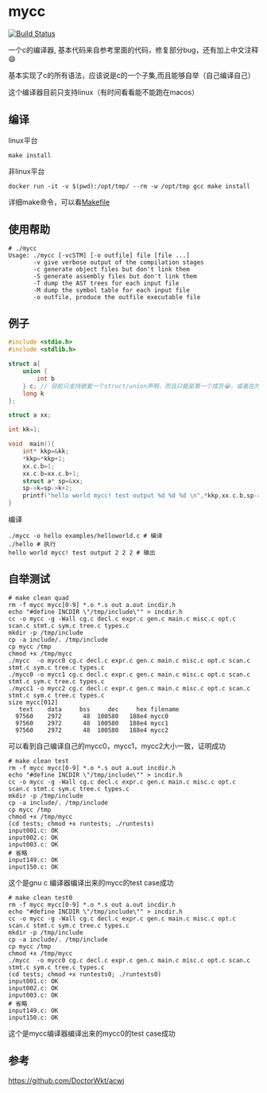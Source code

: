 # mycc

[![Build Status](https://travis-ci.org/ejunjsh/mycc.svg?branch=master)](https://travis-ci.org/ejunjsh/mycc)

一个c的编译器, 基本代码来自参考里面的代码，修复部分bug，还有加上中文注释😄

基本实现了c的所有语法，应该说是c的一个子集,而且能够自举（自己编译自己）

这个编译器目前只支持linux（有时间看看能不能跑在macos）

## 编译

linux平台

    make install

非linux平台

    docker run -it -v $(pwd):/opt/tmp/ --rm -w /opt/tmp gcc make install

详细make命令，可以看[Makefile](https://github.com/ejunjsh/mycc/blob/master/Makefile)


## 使用帮助

````shell
# ./mycc
Usage: ./mycc [-vcSTM] [-o outfile] file [file ...]
       -v give verbose output of the compilation stages
       -c generate object files but don't link them
       -S generate assembly files but don't link them
       -T dump the AST trees for each input file
       -M dump the symbol table for each input file
       -o outfile, produce the outfile executable file
````

## 例子

````c
#include <stdio.h>
#include <stdlib.h>

struct a{
    union {
        int b
    } c; // 目前只支持嵌套一个struct/union声明，而且只能是第一个成员😭，或者在外面声明好，再到里面用吧😭
    long k
};

struct a xx;

int kk=1;

void  main(){
    int* kkp=&kk;
    *kkp=*kkp+1;
    xx.c.b=1;
    xx.c.b=xx.c.b+1;
    struct a* sp=&xx;
    sp->k=sp->k+2;
    printf("hello world mycc! test output %d %d %d \n",*kkp,xx.c.b,sp->k);
}
````

编译

    ./mycc -o hello examples/helloworld.c # 编译
    ./hello # 执行
    hello world mycc! test output 2 2 2 # 输出    

## 自举测试

````shell
# make clean quad
rm -f mycc mycc[0-9] *.o *.s out a.out incdir.h
echo "#define INCDIR \"/tmp/include\"" > incdir.h
cc -o mycc -g -Wall cg.c decl.c expr.c gen.c main.c misc.c opt.c scan.c stmt.c sym.c tree.c types.c
mkdir -p /tmp/include
cp -a include/. /tmp/include
cp mycc /tmp
chmod +x /tmp/mycc
./mycc  -o mycc0 cg.c decl.c expr.c gen.c main.c misc.c opt.c scan.c stmt.c sym.c tree.c types.c
./mycc0 -o mycc1 cg.c decl.c expr.c gen.c main.c misc.c opt.c scan.c stmt.c sym.c tree.c types.c
./mycc1 -o mycc2 cg.c decl.c expr.c gen.c main.c misc.c opt.c scan.c stmt.c sym.c tree.c types.c
size mycc[012]
   text    data     bss     dec     hex filename
  97560    2972      48  100580   188e4 mycc0 
  97560    2972      48  100580   188e4 mycc1
  97560    2972      48  100580   188e4 mycc2
````

可以看到自己编译自己的mycc0，mycc1，mycc2大小一致，证明成功

````shell
# make clean test 
rm -f mycc mycc[0-9] *.o *.s out a.out incdir.h
echo "#define INCDIR \"/tmp/include\"" > incdir.h
cc -o mycc -g -Wall cg.c decl.c expr.c gen.c main.c misc.c opt.c scan.c stmt.c sym.c tree.c types.c
mkdir -p /tmp/include
cp -a include/. /tmp/include
cp mycc /tmp
chmod +x /tmp/mycc
(cd tests; chmod +x runtests; ./runtests)
input001.c: OK
input002.c: OK
input003.c: OK
# 省略
input149.c: OK
input150.c: OK
````
这个是gnu c 编译器编译出来的mycc的test case成功

````shell
# make clean test0
rm -f mycc mycc[0-9] *.o *.s out a.out incdir.h
echo "#define INCDIR \"/tmp/include\"" > incdir.h
cc -o mycc -g -Wall cg.c decl.c expr.c gen.c main.c misc.c opt.c scan.c stmt.c sym.c tree.c types.c
mkdir -p /tmp/include
cp -a include/. /tmp/include
cp mycc /tmp
chmod +x /tmp/mycc
./mycc  -o mycc0 cg.c decl.c expr.c gen.c main.c misc.c opt.c scan.c stmt.c sym.c tree.c types.c
(cd tests; chmod +x runtests0; ./runtests0)
input001.c: OK
input002.c: OK
input003.c: OK
# 省略
input149.c: OK
input150.c: OK
````
这个是mycc编译器编译出来的mycc0的test case成功

## 参考

https://github.com/DoctorWkt/acwj

